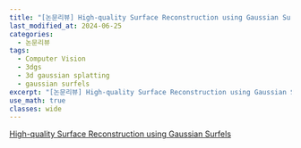 ```yaml
---
title: "[논문리뷰] High-quality Surface Reconstruction using Gaussian Surfels"
last_modified_at: 2024-06-25
categories:
  - 논문리뷰
tags:
  - Computer Vision
  - 3dgs
  - 3d gaussian splatting
  - gaussian surfels
excerpt: "[논문리뷰] High-quality Surface Reconstruction using Gaussian Surfels"
use_math: true
classes: wide
---
```


[High-quality Surface Reconstruction using Gaussian Surfels](https://turandai.github.io/projects/gaussian_surfels/)



